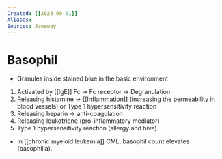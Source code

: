 ```yaml
---
Created: [[2023-09-01]]
Aliases: 
Sources: Janeway
---
```

# Basophil
- Granules inside stained blue in the basic environment

1. Activated by [[IgE]] Fc → Fc receptor → Degranulation
2. Releasing histamine → [[Inflammation]] (increasing the permeability in blood vessels) or Type 1 hypersensitivity reaction
3. Releasing heparin → anti-coagulation
4. Releasing leukotriene (pro-inflammatory mediator)
5. Type 1 hypersensitivity reaction (allergy and hive)

- In [[chronic myeloid leukemia]] CML, basophil count elevates (basophilia). 